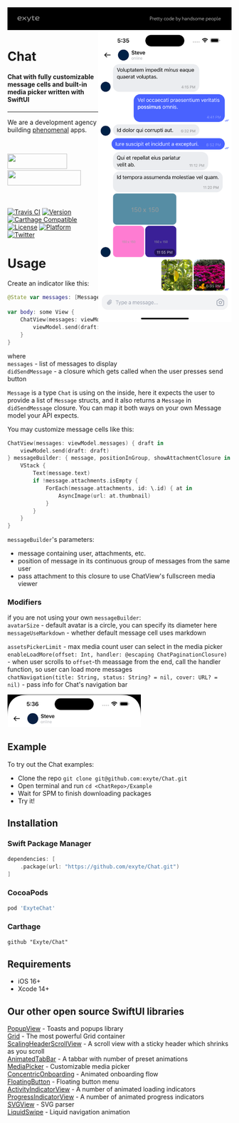 <img src="https://raw.githubusercontent.com/exyte/media/master/common/header.png">
<img align="right" src="https://raw.githubusercontent.com/exyte/media/master/Chat/pic1.png" width="300">

<p><h1 align="left">Chat</h1></p>

<p><h4>Chat with fully customizable message cells and built-in media picker written with SwiftUI</h4></p>

___

<p> We are a development agency building
  <a href="https://clutch.co/profile/exyte#review-731233">phenomenal</a> apps.</p>

</br>

<a href="https://exyte.com/contacts"><img src="https://i.imgur.com/vGjsQPt.png" width="134" height="34"></a> <a href="https://twitter.com/exyteHQ"><img src="https://i.imgur.com/DngwSn1.png" width="165" height="34"></a>

</br></br>
[![Travis CI](https://travis-ci.org/exyte/Chat.svg?branch=master)](https://travis-ci.org/exyte/Chat)
[![Version](https://img.shields.io/cocoapods/v/Chat.svg?style=flat)](http://cocoapods.org/pods/ExyteChat)
[![Carthage Compatible](https://img.shields.io/badge/Carthage-compatible-0473B3.svg?style=flat)](https://github.com/Carthage/Carthage)
[![License](https://img.shields.io/cocoapods/l/ExyteChat.svg?style=flat)](http://cocoapods.org/pods/ExyteChat)
[![Platform](https://img.shields.io/cocoapods/p/ExyteChat.svg?style=flat)](http://cocoapods.org/pods/ExyteChat)
[![Twitter](https://img.shields.io/badge/Twitter-@exyteHQ-blue.svg?style=flat)](http://twitter.com/exyteHQ)

# Usage

Create an indicator like this:
```swift
@State var messages: [Message] = []

var body: some View {
    ChatView(messages: viewModel.messages) { draft in
        viewModel.send(draft: draft)
    }
}
```
where  
   `messages` - list of messages to display  
   `didSendMessage` - a closure which gets called when the user presses send button  

`Message` is a type `Chat` is using on the inside, here it expects the user to provide a list of `Message` structs, and it also returns a `Message` in `didSendMessage` closure. You can map it both ways on your own Message model your API expects.

You may customize message cells like this: 
```swift
ChatView(messages: viewModel.messages) { draft in
    viewModel.send(draft: draft)
} messageBuilder: { message, positionInGroup, showAttachmentClosure in
    VStack {
        Text(message.text)
        if !message.attachments.isEmpty {
            ForEach(message.attachments, id: \.id) { at in
                AsyncImage(url: at.thumbnail)
            }
        }
    }
}
```
`messageBuilder`'s parameters:     
- message containing user, attachments, etc.   
- position of message in its continuous group of messages from the same user     
- pass attachment to this closure to use ChatView's fullscreen media viewer     

### Modifiers
if you are not using your own `messageBuilder`:   
`avatarSize` - default avatar is a circle, you can specify its diameter here   
`messageUseMarkdown` - whether default message cell uses markdown     

`assetsPickerLimit` - max media count user can select in the media picker      
`enableLoadMore(offset: Int, handler: @escaping ChatPaginationClosure)` - when user scrolls to `offset`-th meassage from the end, call the handler function, so user can load more messages       
`chatNavigation(title: String, status: String? = nil, cover: URL? = nil)` - pass info for Chat's navigation bar  

<img src="https://raw.githubusercontent.com/exyte/media/master/Chat/pic2.png" width="300">

## Example

To try out the Chat examples:
- Clone the repo `git clone git@github.com:exyte/Chat.git`
- Open terminal and run `cd <ChatRepo>/Example`
- Wait for SPM to finish downloading packages
- Try it!

## Installation

### Swift Package Manager

```swift
dependencies: [
    .package(url: "https://github.com/exyte/Chat.git")
]
```

### CocoaPods

```ruby
pod 'ExyteChat'
```

### Carthage

```ogdl
github "Exyte/Chat"
```

## Requirements

* iOS 16+
* Xcode 14+

## Our other open source SwiftUI libraries
[PopupView](https://github.com/exyte/PopupView) - Toasts and popups library    
[Grid](https://github.com/exyte/Grid) - The most powerful Grid container    
[ScalingHeaderScrollView](https://github.com/exyte/ScalingHeaderScrollView) - A scroll view with a sticky header which shrinks as you scroll  
[AnimatedTabBar](https://github.com/exyte/AnimatedTabBar) - A tabbar with number of preset animations         
[MediaPicker](https://github.com/exyte/mediapicker) - Customizable media picker     
[ConcentricOnboarding](https://github.com/exyte/ConcentricOnboarding) - Animated onboarding flow    
[FloatingButton](https://github.com/exyte/FloatingButton) - Floating button menu    
[ActivityIndicatorView](https://github.com/exyte/ActivityIndicatorView) - A number of animated loading indicators     
[ProgressIndicatorView](https://github.com/exyte/ProgressIndicatorView) - A number of animated progress indicators    
[SVGView](https://github.com/exyte/SVGView) - SVG parser    
[LiquidSwipe](https://github.com/exyte/LiquidSwipe) - Liquid navigation animation    

